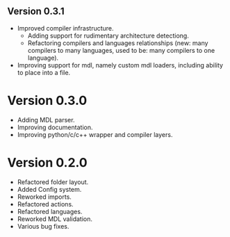 Version 0.3.1
-------------

* Improved compiler infrastructure.
    * Adding support for rudimentary architecture detectiong.
    * Refactoring compilers and languages relationships (new: many compilers to many languages, used to be: many compilers to one language).
* Improving support for mdl, namely custom mdl loaders, including ability to place into a file.

Version 0.3.0
=============

* Adding MDL parser.
* Improving documentation.
* Improving python/c/c++ wrapper and compiler layers.

Version 0.2.0
=============

* Refactored folder layout.
* Added Config system.
* Reworked imports.
* Refactored actions.
* Refactored languages.
* Reworked MDL validation.
* Various bug fixes.